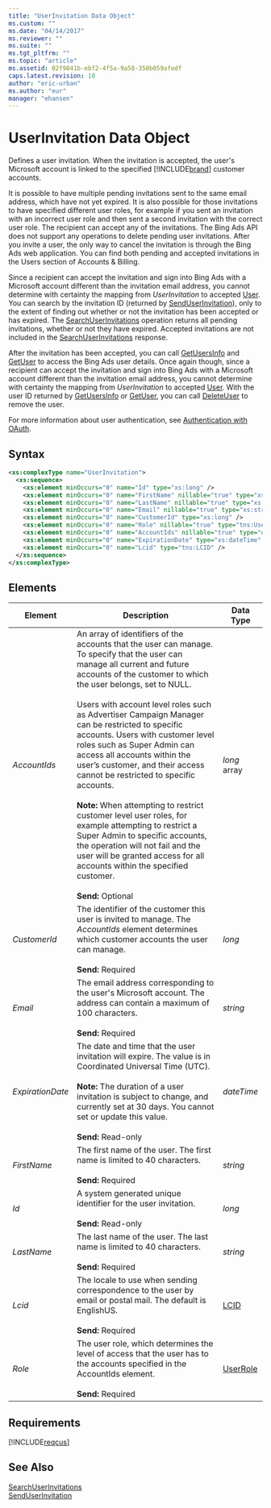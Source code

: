 ```yaml
---
title: "UserInvitation Data Object"
ms.custom: ""
ms.date: "04/14/2017"
ms.reviewer: ""
ms.suite: ""
ms.tgt_pltfrm: ""
ms.topic: "article"
ms.assetid: 02f9841b-ebf2-4f5a-9a58-350b059afedf
caps.latest.revision: 10
author: "eric-urban"
ms.author: "eur"
manager: "ehansen"
---
```

# UserInvitation Data Object
Defines a user invitation. When the invitation is accepted, the user's Microsoft account is linked to the specified [!INCLUDE[brand](../customer-api/includes/brand.md)] customer accounts.

It is possible to have multiple pending invitations sent to the same email address, which have not yet expired. It is also possible for those invitations to have specified different user roles, for example if you sent an invitation with an incorrect user role and then sent a second invitation with the correct user role. The recipient can accept any of the invitations. The Bing Ads API does not support any operations to delete pending user invitations. After you invite a user, the only way to cancel the invitation is through the Bing Ads web application. You can find both pending and accepted invitations in the Users section of Accounts & Billing.

Since a recipient can accept the invitation and sign into Bing Ads with a Microsoft account different than the invitation email address, you cannot determine with certainty the mapping from *UserInvitation* to accepted [User](../customer-api/user-data-object.md). You can search by the invitation ID (returned by [SendUserInvitation](../customer-api/senduserinvitation-service-operation.md)), only to the extent of finding out whether or not the invitation has been accepted or has expired. The [SearchUserInvitations](../customer-api/searchuserinvitations-service-operation.md) operation returns all pending invitations, whether or not they have expired. Accepted invitations are not included in the [SearchUserInvitations](../customer-api/searchuserinvitations-service-operation.md) response.  

After the invitation has been accepted, you can call [GetUsersInfo](../customer-api/getusersinfo-service-operation.md) and [GetUser](../customer-api/getuser-service-operation.md) to access the Bing Ads user details. Once again though, since a recipient can accept the invitation and sign into Bing Ads with a Microsoft account different than the invitation email address, you cannot determine with certainty the mapping from *UserInvitation* to accepted [User](../customer-api/user-data-object.md). With the user ID returned by [GetUsersInfo](../customer-api/getusersinfo-service-operation.md) or [GetUser](../customer-api/getuser-service-operation.md), you can call [DeleteUser](../customer-api/deleteuser-service-operation.md) to remove the user.

For more information about user authentication, see [Authentication with OAuth](~/concepts/authentication-with-oauth.md).


## Syntax

```xml
<xs:complexType name="UserInvitation">
  <xs:sequence>
    <xs:element minOccurs="0" name="Id" type="xs:long" />
    <xs:element minOccurs="0" name="FirstName" nillable="true" type="xs:string" />
    <xs:element minOccurs="0" name="LastName" nillable="true" type="xs:string" />
    <xs:element minOccurs="0" name="Email" nillable="true" type="xs:string" />
    <xs:element minOccurs="0" name="CustomerId" type="xs:long" />
    <xs:element minOccurs="0" name="Role" nillable="true" type="tns:UserRole" />
    <xs:element minOccurs="0" name="AccountIds" nillable="true" type="q5:ArrayOflong" xmlns:q5="http://schemas.microsoft.com/2003/10/Serialization/Arrays" />
    <xs:element minOccurs="0" name="ExpirationDate" type="xs:dateTime" />
    <xs:element minOccurs="0" name="Lcid" type="tns:LCID" />
  </xs:sequence>
</xs:complexType>
```

## <a name="Elements"></a>Elements

|Element|Description|Data Type|
|-----------|---------------|-------------|
|*AccountIds*|An array of identifiers of the accounts that the user can manage. To specify that the user can manage all current and future accounts of the customer to which the user belongs, set to NULL.<br /><br />Users with account level roles such as Advertiser Campaign Manager can be restricted to specific accounts. Users with customer level roles such as Super Admin can access all accounts within the user’s customer, and their access cannot be restricted to specific accounts.<br /><br />**Note:** When attempting to restrict customer level user roles, for example attempting to restrict a Super Admin to specific accounts, the operation will not fail and the user will be granted access for all accounts within the specified customer.<br/><br/>**Send:** Optional|*long* array|
|*CustomerId*|The identifier of the customer this user is invited to manage. The *AccountIds* element determines which customer accounts the user can manage.<br/><br/>**Send:** Required|*long*|
|*Email*|The email address corresponding to the user's Microsoft account. The address can contain a maximum of 100 characters.<br/><br/>**Send:** Required|*string*|
|*ExpirationDate*|The date and time that the user invitation will expire. The value is in Coordinated Universal Time (UTC).<br /><br />**Note:** The duration of a user invitation is subject to change, and currently set at 30 days. You cannot set or update this value.<br/><br/>**Send:** Read-only|*dateTime*|
|*FirstName*|The first name of the user. The first name is limited to 40 characters.<br/><br/>**Send:** Required|*string*|
|*Id*|A system generated unique identifier for the user invitation.<br/><br/>**Send:** Read-only|*long*|
|*LastName*|The last name of the user. The last name is limited to 40 characters.<br/><br/>**Send:** Required|*string*|
|*Lcid*|The locale to use when sending correspondence to the user by email or postal mail. The default is EnglishUS.<br/><br/>**Send:** Required|[LCID](../customer-api/lcid-value-set.md)|
|*Role*|The user role, which determines the level of access that the user has to the accounts specified in the AccountIds element.<br/><br/>**Send:** Required|[UserRole](../customer-api/userrole-value-set.md)|

## Requirements
[!INCLUDE[reqcus](../customer-api/includes/reqcus.md)]
## See Also
[SearchUserInvitations](../customer-api/searchuserinvitations-service-operation.md)  
[SendUserInvitation](../customer-api/senduserinvitation-service-operation.md)  

